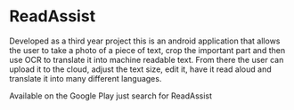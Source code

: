 ReadAssist
==========

Developed as a third year project this is an android application that allows the user to take a photo of a piece of text, crop the important part and then use OCR to translate it into machine readable text. 
From there the user can upload it to the cloud, adjust the text size, edit it, have it read aloud and translate it into many different languages.

Available on the Google Play just search for ReadAssist
